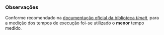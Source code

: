 ### Observações

Conforme recomendado na [documentação oficial da biblioteca *timeit*], para a medição
dos tempos de execução foi-se utilizado o **menor** tempo medido.


[documentação oficial da biblioteca *timeit*]: https://docs.python.org/3.7/library/timeit.html


